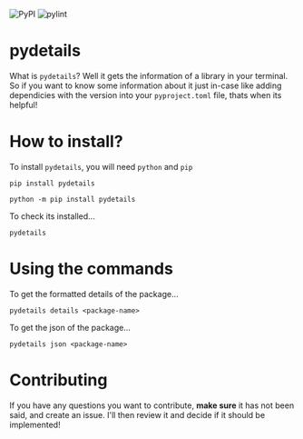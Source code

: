 ![PyPI](https://img.shields.io/pypi/v/pydetails?color=green)
![pylint](https://img.shields.io/badge/pylint-10.00-green)

pydetails
===
What is `pydetails`? Well it gets the information of a library in your terminal. So if you want to know some information about it just in-case like adding dependicies with the version into your `pyproject.toml` file, thats when its helpful!

How to install?
===
To install `pydetails`, you will need `python` and `pip`

```
pip install pydetails
```
```
python -m pip install pydetails
```

To check its installed...

```
pydetails
```

Using the commands
===
To get the formatted details of the package...

```
pydetails details <package-name>
```

To get the json of the package...

```
pydetails json <package-name>
```

Contributing
===
If you have any questions you want to contribute, **make sure** it has not been said, and create an issue. I'll then review it and decide if it should be implemented!